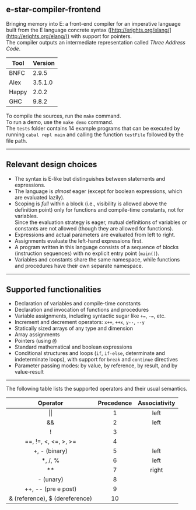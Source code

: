 ## e-star-compiler-frontend

Bringing memory into E: a front-end compiler for an imperative language built from the E language concrete syntax ([http://erights.org/elang/](http://erights.org/elang/)) with support for pointers.  
The compiler outputs an intermediate representation called *Three Address Code*.

| Tool      | Version  |
|-----------|----------|
| BNFC      | 2.9.5    |
| Alex      | 3.5.1.0  |
| Happy     | 2.0.2    |
| GHC       | 9.8.2    |

To compile the sources, run the `make` command.  
To run a demo, use the `make demo` command.  
The `tests` folder contains 14 example programs that can be executed by running `cabal repl main` and calling the function `testFile` followed by the file path.

---

## Relevant design choices

* The syntax is E-like but distinguishes between statements and expressions.
* The language is *almost* eager (except for boolean expressions, which are evaluated lazily).
* Scoping is *full* within a block (i.e., visibility is allowed above the definition point) only for functions and compile-time constants, not for variables.  
  Since the evaluation strategy is eager, mutual definitions of variables or constants are not allowed (though they are allowed for functions).
* Expressions and actual parameters are evaluated from left to right.
* Assignments evaluate the left-hand expressions first.
* A program written in this language consists of a sequence of blocks (instruction sequences) with no explicit entry point (`main()`).
* Variables and constants share the same namespace, while functions and procedures have their own separate namespace.

---

## Supported functionalities

* Declaration of variables and compile-time constants
* Declaration and invocation of functions and procedures
* Variable assignments, including syntactic sugar like `+=`, `-=`, etc.
* Increment and decrement operators: `x++`, `++x`, `y--`, `--y`
* Statically sized arrays of any type and dimension
* Array assignments
* Pointers (using `@`)
* Standard mathematical and boolean expressions
* Conditional structures and loops (`if`, `if-else`, determinate and indeterminate loops), with support for `break` and `continue` directives
* Parameter passing modes: by value, by reference, by result, and by value-result

---

The following table lists the supported operators and their usual semantics.


| Operator  | Precedence  | Associativity  |
| :----:    |    :----:   |          :----: |
| \|\|      | 1           | left            |
| &&        | 2           | left            |
|!          | 3           |                 |
|==, !=, <, <=, >, >=| 4  |                 |
|+, - (binary)| 5        | left            |
|*, /, %    | 6           | left            |
|**         | 7           | right           |
|- (unary) | 8           |                 |
|++, -- (pre e post)| 9   |                 |
|& (reference), $ (dereference)       | 10          |                 |





